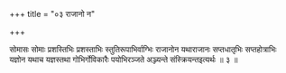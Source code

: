 +++
title = "०३ राजानो न"

+++

सोमासः सोमाः प्रशस्तिभिः प्रशस्ताभिः स्तुतिरूपाभिर्वाग्भिः राजानोन यथाराजानः सप्तधातृभिः सप्तहोत्राभिः यज्ञोन यथाच यज्ञस्तथा गोभिर्गोविकारैः पयोभिरञ्जते अञ्ज्यन्ते संस्क्रियन्तइत्यर्थः ॥ ३ ॥